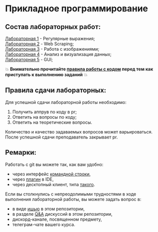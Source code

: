 # Прикладное программирование  

## Состав лабораторных работ:  
[Лабораторная 1](https://github.com/itsecd/application-programming-labs/blob/main/lab1.md) - Регулярные выражения;  
[Лабораторная 2](https://github.com/itsecd/application-programming-labs/blob/main/lab2.md) - Web Scraping;  
[Лабораторная 3](https://github.com/itsecd/application-programming-labs/blob/main/lab3.md) - Работа с изображениями;  
[Лабораторная 4](https://github.com/itsecd/application-programming-labs/blob/main/lab4.md) - Анализ и визуализация данных;  
[Лабораторная 5](https://github.com/itsecd/application-programming-labs/blob/main/lab5.md) - GUI;  

:collision: **Внимательно прочитайте [правила работы с кодом](https://github.com/itsecd/application-programming-labs/discussions/3) перед тем как приступать к выполнению заданий** :collision:

## Правила сдачи лабораторных:
Для успешной сдачи лабораторной работы необходимо:
1. Получить аппрув по коду в pr;
2. Ответить на вопросы по коду;
3. Ответить на теоретические вопросы.  

Количество и качество задаваемых вопросов может варьироваться.
После успешной сдачи преподаватель закрывает pr.

## Ремарки:
Работать с git вы можете так, как вам удобно:
* через интерфейс [командной строки](https://git-scm.com/book/en/v2/Getting-Started-Installing-Git),
* через [плагин](https://www.jetbrains.com/help/pycharm/set-up-a-git-repository.html#fetch) в IDE,
* через десктопный клиент, типа [такого](https://desktop.github.com/).

Если вы столкнулись с непреодолимыми трудностями в ходе выполнения лабораторной работы, вы можете задать вопрос в:
* в виде [ишью](https://github.com/itsecd/application-programming-labs/issues/new/choose) в этом репозитории,
* в разделе [Q&A](https://github.com/itsecd/application-programming-labs/discussions/categories/q-a) дискуссий в этом репозитории,
* дискорд-канале, посвященном предмету,
* телеграм-чате вашего курса.
